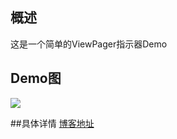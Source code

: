 ## 概述
这是一个简单的ViewPager指示器Demo
## Demo图
![](http://www.gloomyer.com/img/img/simple-viewpager-indicator.gif)

##具体详情
[博客地址](http://www.gloomyer.com/2016/12/22/simple-viewpager-indicator/)
